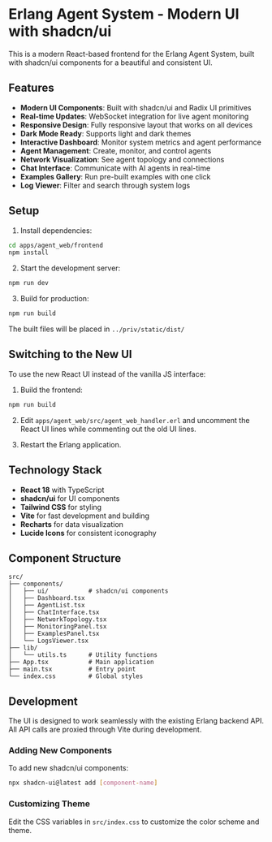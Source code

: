 # Erlang Agent System - Modern UI with shadcn/ui

This is a modern React-based frontend for the Erlang Agent System, built with shadcn/ui components for a beautiful and consistent UI.

## Features

- **Modern UI Components**: Built with shadcn/ui and Radix UI primitives
- **Real-time Updates**: WebSocket integration for live agent monitoring
- **Responsive Design**: Fully responsive layout that works on all devices
- **Dark Mode Ready**: Supports light and dark themes
- **Interactive Dashboard**: Monitor system metrics and agent performance
- **Agent Management**: Create, monitor, and control agents
- **Network Visualization**: See agent topology and connections
- **Chat Interface**: Communicate with AI agents in real-time
- **Examples Gallery**: Run pre-built examples with one click
- **Log Viewer**: Filter and search through system logs

## Setup

1. Install dependencies:
```bash
cd apps/agent_web/frontend
npm install
```

2. Start the development server:
```bash
npm run dev
```

3. Build for production:
```bash
npm run build
```

The built files will be placed in `../priv/static/dist/`

## Switching to the New UI

To use the new React UI instead of the vanilla JS interface:

1. Build the frontend:
```bash
npm run build
```

2. Edit `apps/agent_web/src/agent_web_handler.erl` and uncomment the React UI lines while commenting out the old UI lines.

3. Restart the Erlang application.

## Technology Stack

- **React 18** with TypeScript
- **shadcn/ui** for UI components
- **Tailwind CSS** for styling
- **Vite** for fast development and building
- **Recharts** for data visualization
- **Lucide Icons** for consistent iconography

## Component Structure

```
src/
├── components/
│   ├── ui/           # shadcn/ui components
│   ├── Dashboard.tsx
│   ├── AgentList.tsx
│   ├── ChatInterface.tsx
│   ├── NetworkTopology.tsx
│   ├── MonitoringPanel.tsx
│   ├── ExamplesPanel.tsx
│   └── LogsViewer.tsx
├── lib/
│   └── utils.ts      # Utility functions
├── App.tsx           # Main application
├── main.tsx          # Entry point
└── index.css         # Global styles
```

## Development

The UI is designed to work seamlessly with the existing Erlang backend API. All API calls are proxied through Vite during development.

### Adding New Components

To add new shadcn/ui components:

```bash
npx shadcn-ui@latest add [component-name]
```

### Customizing Theme

Edit the CSS variables in `src/index.css` to customize the color scheme and theme.